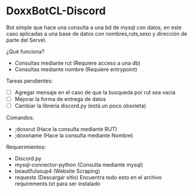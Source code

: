# DoxxBotCL-Discord
Bot simple que hace una consulta a una bd de mysql con datos, en este caso aplicadas a una base de datos con nombres,ruts,sexo y dirección de parte del Servel.

¿Qué funciona?
- Consultas mediante rut (Requiere acceso a una db)
- Consultas mediante nombre (Requiere entrypoint)

Tareas pendientes:
- [ ] Agregar mensaje en el caso de que la busqueda por rut sea vacía
- [ ] Mejorar la forma de entrega de datos
- [ ] Cambiar la librería discord.py (está un poco obsoleta)

Comandos:
- ;doxxrut (Hace la consulta mediante RUT)
- ;doxxname (Hace la consulta mediante Nombre)

Requerimientos: 
- Discord.py 
- mysql-connector-python (Consulta mediante mysql)
- beautifulsoup4 (Website Scraping)
- requests (Descargar sitio)
Encuentra todo esto en el archivo requirements.txt para ser instalado
